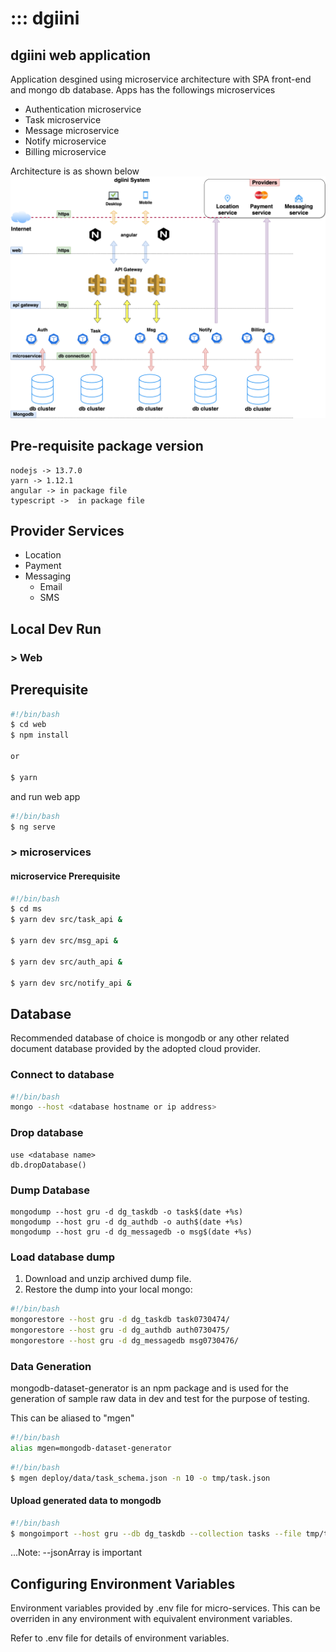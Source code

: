 # ::: dgiini

## dgiini web application

Application desgined using microservice architecture with SPA front-end and mongo db database. Apps has the followings microservices

* Authentication microservice
* Task microservice
* Message microservice
* Notify microservice
* Billing microservice

Architecture is as shown below
![architecture](docs/dgiini-Architectecture.png)

## Pre-requisite package version

```none
nodejs -> 13.7.0
yarn -> 1.12.1
angular -> in package file
typescript ->  in package file
```

## Provider Services

* Location
* Payment
* Messaging
  * Email
  * SMS

## Local Dev Run

### > Web

## Prerequisite

```bash
#!/bin/bash
$ cd web
$ npm install

or

$ yarn
```

and run web app

```bash
#!/bin/bash
$ ng serve
```

### > microservices

#### microservice Prerequisite

```bash
#!/bin/bash
$ cd ms
$ yarn dev src/task_api &

$ yarn dev src/msg_api &

$ yarn dev src/auth_api &

$ yarn dev src/notify_api &
```

## Database

Recommended database of choice is mongodb or any other related document database provided by the adopted cloud provider.

### Connect to database

```bash
#!/bin/bash
mongo --host <database hostname or ip address>
```

### Drop database

```mongo
use <database name>
db.dropDatabase()
```

### Dump Database

```mongo
mongodump --host gru -d dg_taskdb -o task$(date +%s)
mongodump --host gru -d dg_authdb -o auth$(date +%s)
mongodump --host gru -d dg_messagedb -o msg$(date +%s)
```

### Load database dump

1. Download and unzip archived dump file.
2. Restore the dump into your local mongo:

```bash
#!/bin/bash
mongorestore --host gru -d dg_taskdb task0730474/
mongorestore --host gru -d dg_authdb auth0730475/
mongorestore --host gru -d dg_messagedb msg0730476/
```

### Data Generation

mongodb-dataset-generator is an npm package and is used for the generation of sample raw data in dev and test for the purpose of testing.

This can be aliased to "mgen"

```bash
#!/bin/bash
alias mgen=mongodb-dataset-generator
```

```bash
#!/bin/bash
$ mgen deploy/data/task_schema.json -n 10 -o tmp/task.json
```

#### Upload generated data to mongodb

```bash
#!/bin/bash
$ mongoimport --host gru --db dg_taskdb --collection tasks --file tmp/task.json  --jsonArray
```

...Note: --jsonArray is important

## Configuring Environment Variables

Environment variables provided by .env file for micro-services. This can be overriden in any environment with equivalent environment variables.

Refer to .env file for details of environment variables.
